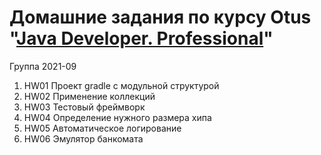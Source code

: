 # Домашние задания по курсу Otus "[Java Developer. Professional](https://otus.ru/lessons/java-professional/?utm_source=github&utm_medium=free&utm_campaign=otus)"
Группа 2021-09

1. HW01 Проект gradle с модульной структурой
2. HW02 Применение коллекций
3. HW03 Тестовый фреймворк
4. HW04 Определение нужного размера хипа
5. HW05 Автоматическое логирование
6. HW06 Эмулятор банкомата